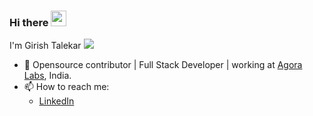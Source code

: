 ### Hi there <img src="https://media.giphy.com/media/hvRJCLFzcasrR4ia7z/giphy.gif" width="25px">

I'm Girish Talekar ![](https://visitor-badge.glitch.me/badge?page_id=girishg4t)

- 🔭 Opensource contributor | Full Stack Developer | working at [Agora Labs](https://www.agora.io/en/), India.
- 📫 How to reach me:
     - [LinkedIn](https://www.linkedin.com/in/girish-talekar-78806a66)


<!--
**girishg4t/girishg4t** is a ✨ _special_ ✨ repository because its `README.md` (this file) appears on your GitHub profile.

Here are some ideas to get you started:

- 🔭 I’m currently working on ...
- 🌱 I’m currently learning ...
- 👯 I’m looking to collaborate on ...
- 🤔 I’m looking for help with ...
- 💬 Ask me about ...
- 📫 How to reach me: ...
- 😄 Pronouns: ...
- ⚡ Fun fact: ...
-->
